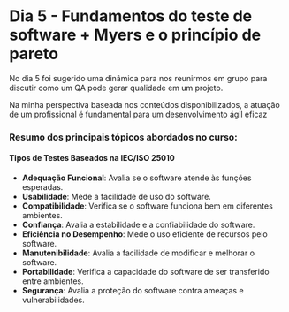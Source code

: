 # Dia 5 - Fundamentos do teste de software + Myers e o princípio de pareto

No dia 5 foi sugerido uma dinâmica para nos reunirmos em grupo para discutir como um QA pode gerar qualidade em um projeto.

Na minha perspectiva baseada nos conteúdos disponibilizados, a atuação de um profissional é fundamental para um desenvolvimento ágil eficaz

### Resumo dos principais tópicos abordados no curso:

#### Tipos de Testes Baseados na IEC/ISO 25010

- **Adequação Funcional**: Avalia se o software atende às funções esperadas.
- **Usabilidade**: Mede a facilidade de uso do software.
- **Compatibilidade**: Verifica se o software funciona bem em diferentes ambientes.
- **Confiança**: Avalia a estabilidade e a confiabilidade do software.
- **Eficiência no Desempenho**: Mede o uso eficiente de recursos pelo software.
- **Manutenibilidade**: Avalia a facilidade de modificar e melhorar o software.
- **Portabilidade**: Verifica a capacidade do software de ser transferido entre ambientes.
- **Segurança**: Avalia a proteção do software contra ameaças e vulnerabilidades.
